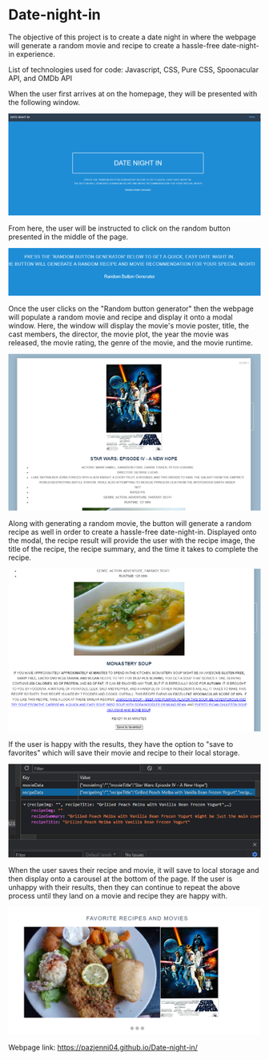 # Date-night-in
The objective of this project is to create a date night in where the webpage will generate a random movie and recipe to create a hassle-free date-night-in experience. 

List of technologies used for code: Javascript, CSS, Pure CSS, Spoonacular API, and OMDb API

When the user first arrives at on the homepage, they will be presented with the following window.

![The following image displays the viewport for the user when first directed onto the page](https://raw.githubusercontent.com/pazjenni04/Date-night-in/main/assets/images/home-page.PNG)

From here, the user will be instructed to click on the random button presented in the middle of the page.

![The following image displays the random button where the user needs to click in order to proceed with generating a movie and recipe](https://raw.githubusercontent.com/pazjenni04/Date-night-in/main/assets/images/random-button.PNG)

Once the user clicks on the "Random button generator" then the webpage will populate a random movie and recipe and display it onto a modal window.  Here, the window will display the movie's movie poster, title, the cast members, the director, the movie plot, the year the movie was released, the movie rating, the genre of the movie, and the movie runtime. 

![The following image displays the results of a generated movie](https://raw.githubusercontent.com/pazjenni04/Date-night-in/main/assets/images/movie-img.PNG)

Along with generating a random movie, the button will generate a random recipe as well in order to create a hassle-free date-night-in.  Displayed onto the modal, the recipe result will provide the user with the recipe image, the title of the recipe, the recipe summary, and the time it takes to complete the recipe.

![The following image displays the results of a generated recipe](https://raw.githubusercontent.com/pazjenni04/Date-night-in/main/assets/images/recipe-img.PNG)

If the user is happy with the results, they have the option to "save to favorites" which will save their movie and recipe to their local storage.

![The following image displays the local storage when the user clicks 'save to favorites'](https://raw.githubusercontent.com/pazjenni04/Date-night-in/main/assets/images/local-storage-img.PNG)

When the user saves their recipe and movie, it will save to local storage and then display onto a carousel at the bottom of the page.  If the user is unhappy with their results, then they can continue to repeat the above process until they land on a movie and recipe they are happy with.

![The following image displays the carousel](https://raw.githubusercontent.com/pazjenni04/Date-night-in/movierandom/assets/images/carousel-img.PNG)

Webpage link: https://pazjenni04.github.io/Date-night-in/
